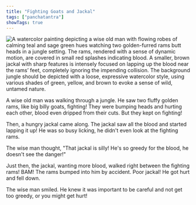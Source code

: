 ```yaml
---
title: "Fighting Goats and Jackal"
tags: ["panchatantra"]
showTags: true
---
```


![A watercolor painting depicting a wise old man with flowing robes of calming teal and sage green hues watching two golden-furred rams butt heads in a jungle setting. The rams, rendered with a sense of dynamic motion, are covered in small red splashes indicating blood.  A smaller, brown jackal with sharp features is intensely focused on lapping up the blood near the rams’ feet, completely ignoring the impending collision. The background jungle should be depicted with a loose, expressive watercolor style, using various shades of green, yellow, and brown to evoke a sense of wild, untamed nature.](/images/image_panchatantra-fighting-goats-and-jackal2.png)


A wise old man was walking through a jungle.  He saw two fluffy golden rams, like big billy goats, fighting!  They were bumping heads and hurting each other, blood even dripped from their cuts.  But they kept on fighting! 

Then, a hungry jackal came along.  The jackal saw all the blood and started lapping it up! He was so busy licking, he didn't even look at the fighting rams.

The wise man thought, "That jackal is silly! He's so greedy for the blood, he doesn't see the danger!"  

Just then, the jackal, wanting more blood, walked right between the fighting rams!  BAM!  The rams bumped into him by accident.  Poor jackal! He got hurt and fell down.

The wise man smiled.  He knew it was important to be careful and not get too greedy, or you might get hurt!
